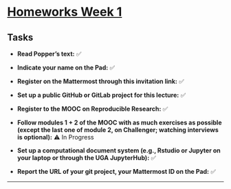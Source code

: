 # [Homeworks Week 1](#homeworks-week-1)

## Tasks

- **Read Popper’s text:** ✅
  
- **Indicate your name on the Pad:** ✅
  
- **Register on the Mattermost through this invitation link:** ✅
  
- **Set up a public GitHub or GitLab project for this lecture:** ✅
  
- **Register to the MOOC on Reproducible Research:** ✅
  
- **Follow modules 1 + 2 of the MOOC with as much exercises as possible (except the last one of module 2, on Challenger; watching interviews is optional):** ⚠️ In Progress
  
- **Set up a computational document system (e.g., Rstudio or Jupyter on your laptop or through the UGA JupyterHub):** ✅
  
- **Report the URL of your git project, your Mattermost ID on the Pad:** ✅

---

